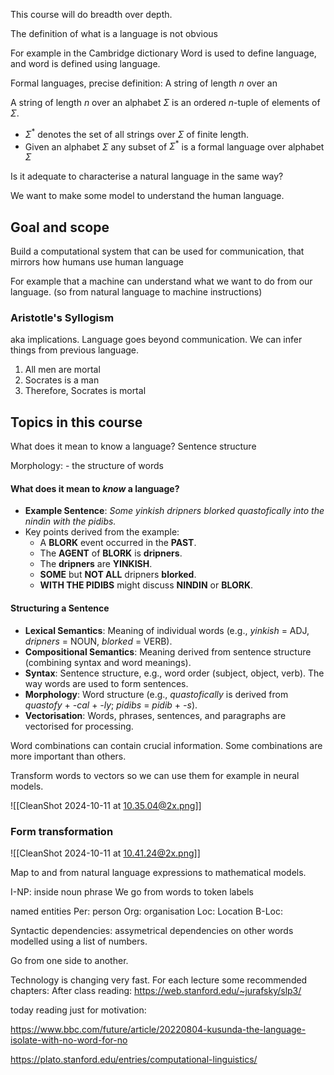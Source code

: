 This course will do breadth over depth.

The definition of what is a language is not obvious

For example in the Cambridge dictionary
Word is used to define language, and word is defined using language. 

Formal languages, precise definition:
A string of length $n$ over an

A string of length $n$ over an alphabet $\Sigma$ is an ordered $n$-tuple of elements of $Σ$.
- $\Sigma^*$ denotes the set of all strings over $\Sigma$ of finite length.
- Given an alphabet $\Sigma$ any subset of $\Sigma^*$ is a formal language over alphabet $\Sigma$ 

Is it adequate to characterise a natural language in the same way?

We want to make some model to understand the human language. 

## Goal and scope
Build a computational system that can be used for communication, that mirrors how humans use human language

For example that a machine can understand what we want to do from our language. (so from natural language to machine instructions)

### Aristotle's Syllogism
aka implications. Language goes beyond communication. We can infer things from previous language. 
1. All men are mortal 
2. Socrates is a man 
3. Therefore, Socrates is mortal

## Topics in this course
What does it mean to know a language?
Sentence structure

Morphology: -  the structure of words

#### What does it mean to *know* a language?
- **Example Sentence**: *Some yinkish dripners blorked quastofically into the nindin with the pidibs.*
- Key points derived from the example:
  - A **BLORK** event occurred in the **PAST**.
  - The **AGENT** of **BLORK** is **dripners**.
  - The **dripners** are **YINKISH**.
  - **SOME** but **NOT ALL** dripners **blorked**.
  - **WITH THE PIDIBS** might discuss **NINDIN** or **BLORK**.

#### Structuring a Sentence
- **Lexical Semantics**: Meaning of individual words (e.g., *yinkish* = ADJ, *dripners* = NOUN, *blorked* = VERB).
- **Compositional Semantics**: Meaning derived from sentence structure (combining syntax and word meanings).
- **Syntax**: Sentence structure, e.g., word order (subject, object, verb). The way words are used to form sentences. 
- **Morphology**: Word structure (e.g., *quastofically* is derived from *quastofy* + *-cal* + *-ly*; *pidibs* = *pidib* + *-s*).
- **Vectorisation**: Words, phrases, sentences, and paragraphs are vectorised for processing.

Word combinations can contain crucial information. Some combinations are more important than others. 

Transform words to vectors so we can use them for example in neural models. 

![[CleanShot 2024-10-11 at 10.35.04@2x.png]]

### Form transformation
![[CleanShot 2024-10-11 at 10.41.24@2x.png]]

Map to and from natural language expressions to mathematical models. 

I-NP: inside noun phrase
We go from words to token labels

named entities
Per: person
Org: organisation
Loc: Location
B-Loc:

Syntactic dependencies: assymetrical dependencies on other words modelled using a list of numbers. 

Go from one side to another. 

Technology is changing very fast. For each lecture some recommended chapters: 
After class reading: https://web.stanford.edu/~jurafsky/slp3/

today reading just for motivation:

https://www.bbc.com/future/article/20220804-kusunda-the-language-isolate-with-no-word-for-no

https://plato.stanford.edu/entries/computational-linguistics/

